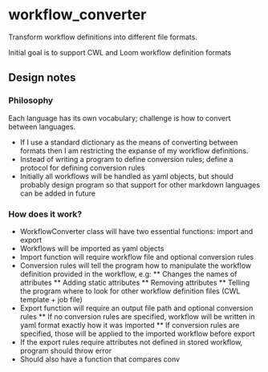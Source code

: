# workflow_converter

Transform workflow definitions into different file formats.

Initial goal is to support CWL and Loom workflow definition formats

## Design notes

### Philosophy

Each language has its own vocabulary; challenge is how to convert 
between languages. 
* If I use a standard dictionary as the means of converting between 
formats then I am restricting the expanse of my workflow definitions.
* Instead of writing a program to define conversion rules; define a 
protocol for defining conversion rules
* Initially all workflows will be handled as yaml objects, but should 
probably design program so that support for other markdown languages 
can be added in future

### How does it work?
* WorkflowConverter class will have two essential functions: import 
and export
* Workflows will be imported as yaml objects
* Import function will require workflow file and optional conversion rules
* Conversion rules will tell the program how to manipulate the 
workflow definition provided in the workflow, e.g:
** Changes the names of attributes
** Adding static attributes
** Removing attributes
** Telling the program where to look for other workflow definition files 
(CWL template + job file)
* Export function will require an output file path and optional conversion rules
** If no conversion rules are specified, workflow will be written in yaml
format exactly how it was imported
** If conversion rules are specified, those will be applied to the imported 
workflow before export
* If the export rules require attributes not defined in stored workflow, 
program should throw error
* Should also have a function that compares conv
